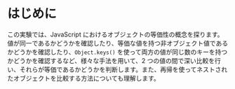 # はじめに

この実験では、JavaScript におけるオブジェクトの等価性の概念を探ります。値が同一であるかどうかを確認したり、等価な値を持つ非オブジェクト値であるかどうかを確認したり、`Object.keys()` を使って両方の値が同じ数のキーを持つかどうかを確認するなど、様々な手法を用いて、2 つの値の間で深い比較を行い、それらが等価であるかどうかを判断します。また、再帰を使ってネストされたオブジェクトを比較する方法についても理解します。
